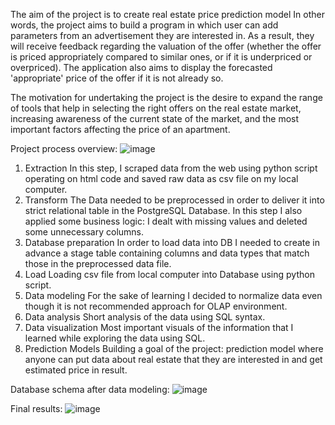 The aim of the project is to create real estate price prediction model
In other words, the project aims to build a program in which user can add parameters from an advertisement they are interested in. As a result, they will receive feedback regarding the valuation of the offer (whether the offer is priced appropriately compared to similar ones, or if it is underpriced or overpriced). The application also aims to display the forecasted 'appropriate' price of the offer if it is not already so.

The motivation for undertaking the project is the desire to expand the range of tools that help in selecting the right offers on the real estate market, increasing awareness of the current state of the market, and the most important factors affecting the price of an apartment.

Project process overview:
![image](https://github.com/user-attachments/assets/9af54043-0fcf-44d1-8f92-e22fffa646f6)



1. Extraction
   In this step, I scraped data from the web using python script operating on html code and saved raw data as csv file on my local computer.
2. Transform
   The Data needed to be preprocessed in order to deliver it into strict relational table in the PostgreSQL Database.
   In this step I also applied some business logic: I dealt with missing values and deleted some unnecessary columns.
3. Database preparation
   In order to load data into DB I needed to create in advance a stage table containing columns and data types that match those in the preprocessed data file.
4. Load
   Loading csv file from local computer into Database using python script.
5. Data modeling
   For the sake of learning I decided to normalize data even though it is not recommended approach for OLAP environment.
6. Data analysis
   Short analysis of the data using SQL syntax.
7. Data visualization
   Most important visuals of the information that I learned while exploring the data using SQL.
8. Prediction Models
    Building a goal of the project: prediction model where anyone can put data about real estate that they are interested in and get estimated price in result.


Database schema after data modeling:
![image](https://github.com/user-attachments/assets/af209fd6-4d0a-4fe0-a697-526cc6acac44)



Final results:
![image](https://github.com/user-attachments/assets/cc3638a4-e3ab-4481-9d0b-108e6cbf8382)


